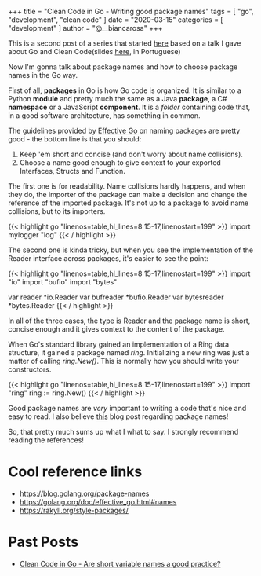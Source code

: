 +++
title = "Clean Code in Go - Writing good package names"
tags = [
    "go",
    "development",
    "clean code"
]
date = "2020-03-15"
categories = [
    "development"
]
author = "@__biancarosa"
+++

This is a second post of a series that started [here](https://biancarosa.com.br/posts/go_clean_code_1/) based on a talk I gave about Go and Clean Code(slides [here](https://slides.com/biancarosa__/go-clean-code), in Portuguese)

Now I'm gonna talk about package names and how to choose package names in the Go way.

First of all, **packages** in Go is how Go code is organized. It is similar to a Python **module** and pretty much the same as a Java **package**, a C# **namespace** or a JavaScript **component**. It is a *folder* containing code that, in a good software architecture, has something in common.

The guidelines provided by [Effective Go](https://golang.org/doc/effective_go.html#names) on naming packages are pretty good - the bottom line is that you should:

1. Keep 'em short and concise (and don't worry about name collisions).
2. Choose a name good enough to give context to your exported Interfaces, Structs and Function.

The first one is for readability. Name collisions hardly happens, and when they do, the importer of the package can make a decision and change the reference of the imported package. It's not up to a package to avoid name collisions, but to its importers.

{{< highlight go "linenos=table,hl_lines=8 15-17,linenostart=199" >}}
import mylogger "log"
{{< / highlight >}}

The second one is kinda tricky, but when you see the implementation of the Reader interface across packages, it's easier to see the point:

{{< highlight go "linenos=table,hl_lines=8 15-17,linenostart=199" >}}
import "io"
import "bufio"
import "bytes"

var reader *io.Reader
var bufreader *bufio.Reader
var bytesreader *bytes.Reader
{{< / highlight >}}

In all of the three cases, the type is Reader and the package name is short, concise enough and it gives context to the content of the package.

When Go's standard library gained an implementation of a Ring data structure, it gained a package named *ring*. Initializing a new ring was just a matter of calling *ring.New()*. This is normally how you should write your constructors.

{{< highlight go "linenos=table,hl_lines=8 15-17,linenostart=199" >}}
import "ring"
ring := ring.New()
{{< / highlight >}}

Good package names are *very* important to writing a code that's nice and easy to read. I also believe [this](https://blog.golang.org/package-names) blog post regarding package names!

So, that pretty much sums up what I what to say. I strongly recommend reading the references!

# Cool reference links

- https://blog.golang.org/package-names
- https://golang.org/doc/effective_go.html#names
- https://rakyll.org/style-packages/

# Past Posts

- [Clean Code in Go - Are short variable names a good practice?](../go_clean_code_1/)